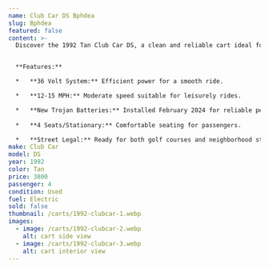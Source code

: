 ```yaml
---
name: Club Car DS Bphdea
slug: Bphdea
featured: false
content: >-
  Discover the 1992 Tan Club Car DS, a clean and reliable cart ideal for both golf courses and neighborhood streets. With a 36-volt system and new Trojan batteries installed in February 2024, this cart ensures a dependable and efficient ride at speeds of 12-15 mph.


  **Features:**

  *   **36 Volt System:** Efficient power for a smooth ride.

  *   **12-15 MPH:** Moderate speed suitable for leisurely rides.

  *   **New Trojan Batteries:** Installed February 2024 for reliable performance.
  
  *   **4 Seats/Stationary:** Comfortable seating for passengers.

  *   **Street Legal:** Ready for both golf courses and neighborhood streets.
make: Club Car
model: DS
year: 1992
color: Tan
price: 3800
passenger: 4
condition: Used
fuel: Electric
sold: false
thumbnail: /carts/1992-clubcar-1.webp
images:
  - image: /carts/1992-clubcar-2.webp
    alt: cart side view
  - image: /carts/1992-clubcar-3.webp
    alt: cart interior view
---
```

